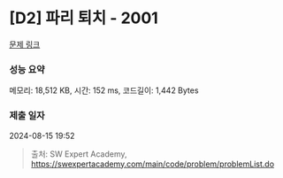 # [D2] 파리 퇴치 - 2001 

[문제 링크](https://swexpertacademy.com/main/code/problem/problemDetail.do?contestProbId=AV5PzOCKAigDFAUq) 

### 성능 요약

메모리: 18,512 KB, 시간: 152 ms, 코드길이: 1,442 Bytes

### 제출 일자

2024-08-15 19:52



> 출처: SW Expert Academy, https://swexpertacademy.com/main/code/problem/problemList.do